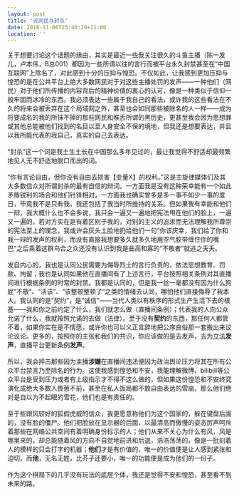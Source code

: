 ```yaml
---
layout: post
title: '说网民与封杀'
date: 2018-11-06T23:40:29+11:00
location: ''
---
```


关于想要讨论这个话题的缘由，其实是最近一些我关注很久的斗鱼主播（陈一发儿，卢本伟，B总001）都因为一些所谓以往的言行而被平台永久封禁甚至在“中国互联网”上除名了，对此感到十分的压抑与惶恐。不仅如此，让我感到更加压抑与惶恐的是在公共平台上绝大多数网民对于对这些主播处罚的发声——一种他们（网民）对于他们所传播的内容背后的精神价值的衷心的认可，像是一种类似于信仰一般牢固而冰冷的东西。我必须表达一些属于我自己的看法，或许我的这些看法在不久的将来会被丢弃在这个局域网之外，甚至也会如同那些被除名的人一样——成为将要成名的我的所抹不掉的那些网民和喉舌所谓的黑历史，更甚至我会因为思想罪或其他总能被他们找到的名目以至人身安全不保的境地，但我还是想要表达，并且以我所能代表的我自己，真实的自己去表达。<br />
<br />
“封杀”这一个词是我土生土长在中国那么多年见过的，最让我觉得不舒适却最频繁地见人无不舒适地脱口而出的词。<br />
<br />
“你有言论自由，但你没有自由去损害【变量X】的权利。”这是主旋律媒体们及其大多数信众对所谓封杀的最有自信的辩词。一方面我是没有这种荣幸能有一个如此矛盾锐利的场合和他们针锋相对，一方面我也确实曾多是多一事不如少一事的度日，毕竟我不是只有我，我还包括了我当时所维持的关系。但如果我有幸能和他们一辩，我大概什么也不会多说，我只会一遍又一遍地把宪法甩在他们的脸上，一遍又一遍的。若对方实在是有着区别于我的，对别的主义的追求而无法理解我所尊崇的宪法至上的理念，我或许会灰头土脸地扔给他们一句“你该庆幸，我们给了你和我一辩的发声的权利，而没有直接我想要多久就多久地用空气胶带缠住你的嘴巴”之后乘着这群乌合之众还没有认识到我是曲高和寡的“不敬者”就逃之夭夭。<br />
<br />
发自内心的，我也是认同公民需要为侮辱烈士的言行负责的，依法思想教育、罚款、拘留；我也是认同如果他在直播间有了上述言行，平台按照相关条例对其直播间进行根据条例的时常的封禁。我都是认同的，但是我一丝一毫都没有因为什么狗屁“不敬”、“活该”、“该整顿整顿了”之类的情绪去认同，哪怕他们直接侮辱了我本人。我认同的是“契约”，是“诚信”——当代人类以有秩序的形式生产生活下去的根基——我和你之前约定了什么，我们就怎么做（直播间条例）；代表我的人向公众允诺了什么，我就按照允诺的去做（法律）。至于没有<b>契约</b>的东西，那任何人都管不着，如果你实在是不情愿，或许你也可以义正言辞地把公序良俗那一套搬出来议论议论。更多的，按照你的主张和我们的共识，你应该做的是去发声，去为立法<b>发声</b>，直播平台更新条例<b>发声</b>。<br />
<br />
所以，我会抨击那些因为主播<b>涉嫌</b>在直播间违法便因为政治舆论压力将其在所有公众平台禁言乃至除名的行为。这使我感到惶恐和不安，我能理解微博、bilibili等公众平台是受到压力或者有上级指示才不得不这么做的，但如果这份惶恐和不安终究演化成绝大多数人畏葸不前，甚至在私人饭局都不敢自由表达的雪崩，那么他们绝对是自以为不起眼的雪花，他们也是有责任的。<br />
<br />
至于些跟风较好的狐假虎威的信众，我更愿意称他们为这个国家的，躲在键盘后面的，没有脸的僵尸。他们把脸放在显示器的后面，以最清高而傲慢的姿态厉声呵斥着那些在网络公共空间有着明确身份标示的人；他们从来不关心为什么有风，风是哪里来的，却总能随着风的方向不自觉地前进和后退，浩浩荡荡的，像是一批刻着人的模样的只会打字的机器；<b>他们</b>才是有价值的，唯一的价值便是让人感到紧张和迫切，而<b>他</b>，无名无姓，比芥子还要小，唯一的功能便是成为他们的一份子。<br />
<br />
作为这个棋局下的几乎没有玩法的底层个体，我还是觉得不安和惶恐，甚至看不到未来的路。